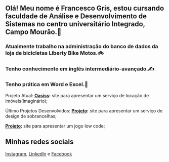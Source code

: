 ## Olá! Meu nome é Francesco Gris, estou cursando faculdade de Análise e Desenvolvimento de Sistemas no centro universitário Integrado, Campo Mourão.👋

### Atualmente trabalho na administração do banco de dados da loja de bicicletas Liberty Bike Motos.🚲

### Tenho conhecimento em inglês intermediário-avançado.✍️
### Tenho prática em Word e Excel.📄

Projeto Atual:
**[Oasiss](https://github.com/bbrinsJoy/Oasiss):**
site para apresentar um serviço de locação de imóveis(imaginário);

Último Projetos Desenvolvidos:
**[Projeto](https://github.com/FrancescoGris/portfolio):**
site para apresentar um serviço de design de sobrancelhas;

**[Projeto](https://github.com/FrancescoGris/Jogo-Integrado):**
site para apresentar um jogo low code;


## Minhas redes sociais
[Instagram](https://www.instagram.com/fran_grisf/),
[LinkedIn](https://www.linkedin.com/in/francesco-gris-053092355/) e
[Facebook](https://www.facebook.com/profile.php?id=61573676675231)

